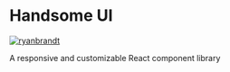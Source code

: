 # Handsome UI

[![ryanbrandt](https://circleci.com/gh/ryanbrandt/handsome-ui.svg?style=svg)](https://app.circleci.com/pipelines/github/ryanbrandt/handsome-ui)

A responsive and customizable React component library
